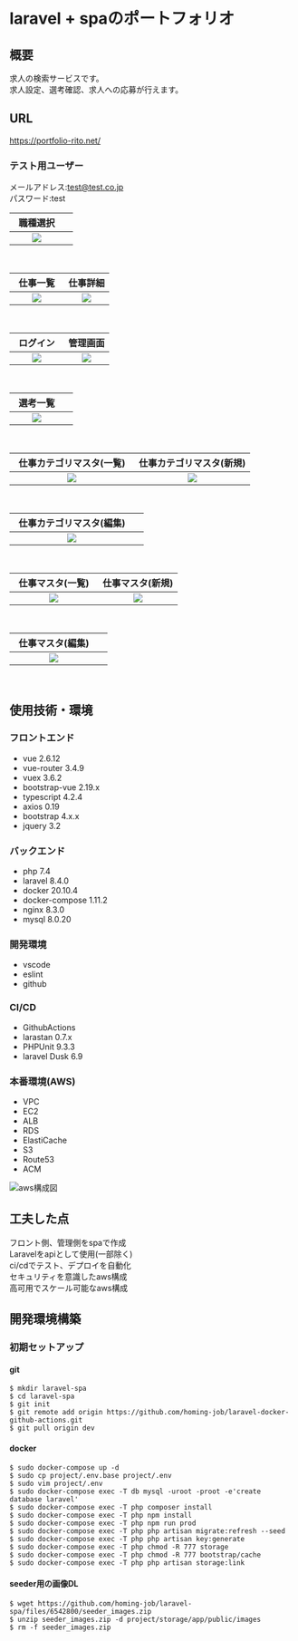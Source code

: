 # laravel + spaのポートフォリオ

## 概要
求人の検索サービスです。<br>
求人設定、選考確認、求人への応募が行えます。

## URL
https://portfolio-rito.net/

### テスト用ユーザー
メールアドレス:test@test.co.jp<br>
パスワード:test

| 職種選択　|  |
| :----: | :----: |
| <img src="https://user-images.githubusercontent.com/72111956/120408935-f350e400-c38a-11eb-97aa-748d152cf5ac.png">   |   |
<br>

| 仕事一覧　|仕事詳細  |
| :----: | :----: |
| <img src="https://user-images.githubusercontent.com/72111956/120408938-f4821100-c38a-11eb-80c1-b0c25ba5081c.png">   | <img src="https://user-images.githubusercontent.com/72111956/120408937-f3e97a80-c38a-11eb-87c1-51816f23ad47.png">   |
<br>

| ログイン　|管理画面  |
| :----: | :----: |
| <img src="https://user-images.githubusercontent.com/72111956/120412146-ffd83b00-c390-11eb-8d7d-7d19ccba3fb9.png">   | <img src="https://user-images.githubusercontent.com/72111956/120408929-f21fb700-c38a-11eb-9781-e277c9937105.png">   |
<br>

| 選考一覧　|  |
| :----: | :----: |
| <img src="https://user-images.githubusercontent.com/72111956/120408952-f77d0180-c38a-11eb-933e-57bd51f473cb.png">   |   |
<br>

| 仕事カテゴリマスタ(一覧)　|仕事カテゴリマスタ(新規)  |
| :----: | :----: |
| <img src="https://user-images.githubusercontent.com/72111956/120408943-f5b33e00-c38a-11eb-908e-7aaa55ee28d0.png">   | <img src="https://user-images.githubusercontent.com/72111956/120408945-f5b33e00-c38a-11eb-9833-a6da62f6b75d.png">   |
<br>

| 仕事カテゴリマスタ(編集)　|  |
| :----: | :----: |
| <img src="https://user-images.githubusercontent.com/72111956/120408948-f64bd480-c38a-11eb-8dc5-0cd51d0e1d60.png">   |   |
<br>

| 仕事マスタ(一覧)　|仕事マスタ(新規)  |
| :----: | :----: |
| <img src="https://user-images.githubusercontent.com/72111956/120408942-f51aa780-c38a-11eb-8593-6bf999d57296.png">   | <img src="https://user-images.githubusercontent.com/72111956/120408950-f64bd480-c38a-11eb-9f7f-be43865d30c0.png">   |
<br>

| 仕事マスタ(編集)　|  |
| :----: | :----: |
| <img src="https://user-images.githubusercontent.com/72111956/120408951-f6e46b00-c38a-11eb-851d-6d733c503f70.png">   |   |
<br>

## 使用技術・環境
### フロントエンド
- vue 2.6.12
- vue-router 3.4.9
- vuex 3.6.2
- bootstrap-vue 2.19.x
- typescript 4.2.4
- axios 0.19
- bootstrap 4.x.x
- jquery 3.2

### バックエンド
- php 7.4
- laravel 8.4.0
- docker 20.10.4
- docker-compose 1.11.2
- nginx 8.3.0
- mysql 8.0.20

### 開発環境
- vscode
- eslint
- github

### CI/CD
- GithubActions
- larastan 0.7.x
- PHPUnit 9.3.3
- laravel Dusk 6.9

### 本番環境(AWS)
- VPC
- EC2
- ALB
- RDS
- ElastiCache
- S3
- Route53
- ACM

![aws構成図](https://user-images.githubusercontent.com/72111956/120178867-e88c3700-c244-11eb-9410-372e8fc977b9.png)

## 工夫した点
フロント側、管理側をspaで作成<br>
Laravelをapiとして使用(一部除く)<br>
ci/cdでテスト、デプロイを自動化<br>
セキュリティを意識したaws構成<br>
高可用でスケール可能なaws構成<br>

## 開発環境構築
### 初期セットアップ

#### git
```
$ mkdir laravel-spa
$ cd laravel-spa
$ git init
$ git remote add origin https://github.com/homing-job/laravel-docker-github-actions.git
$ git pull origin dev
```

#### docker
```
$ sudo docker-compose up -d
$ sudo cp project/.env.base project/.env
$ sudo vim project/.env
$ sudo docker-compose exec -T db mysql -uroot -proot -e'create database laravel'
$ sudo docker-compose exec -T php composer install
$ sudo docker-compose exec -T php npm install
$ sudo docker-compose exec -T php npm run prod
$ sudo docker-compose exec -T php php artisan migrate:refresh --seed
$ sudo docker-compose exec -T php php artisan key:generate
$ sudo docker-compose exec -T php chmod -R 777 storage
$ sudo docker-compose exec -T php chmod -R 777 bootstrap/cache
$ sudo docker-compose exec -T php php artisan storage:link
```

#### seeder用の画像DL
```
$ wget https://github.com/homing-job/laravel-spa/files/6542800/seeder_images.zip
$ unzip seeder_images.zip -d project/storage/app/public/images
$ rm -f seeder_images.zip
```
